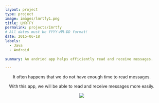 ```yaml
---
layout: project
type: project
image: images/lmrtfy1.png
title: LMRTFY
permalink: projects/Imrtfy
# All dates must be YYYY-MM-DD format!
date: 2015-06-18
labels:
  - Java
  - Android
  
summary: An andriod app helps efficiently read and receive messages.

---
```

<p align="center">
It often happens that we do not have enough time to read messages.
</p>
<p align="center">
With this app, we will be able to read and receive messages more easily.
  
</p>

<p align="center">
<img src="https://li-jj.github.io/images/LMRTFY.gif">
</p>

